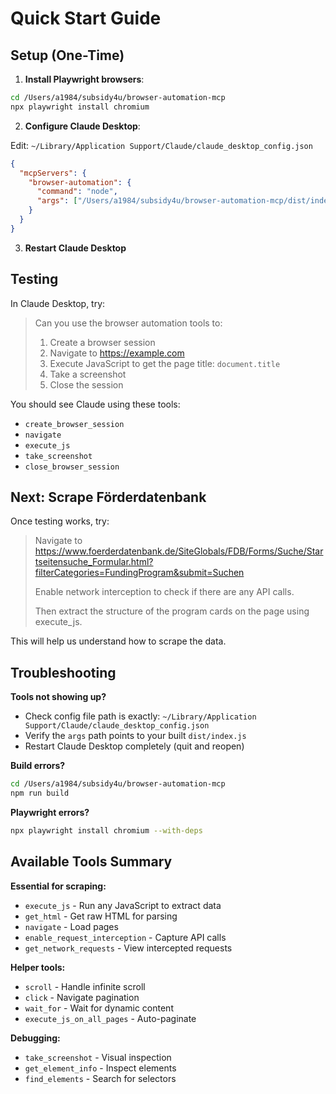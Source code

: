 # Quick Start Guide

## Setup (One-Time)

1. **Install Playwright browsers**:
```bash
cd /Users/a1984/subsidy4u/browser-automation-mcp
npx playwright install chromium
```

2. **Configure Claude Desktop**:

Edit: `~/Library/Application Support/Claude/claude_desktop_config.json`

```json
{
  "mcpServers": {
    "browser-automation": {
      "command": "node",
      "args": ["/Users/a1984/subsidy4u/browser-automation-mcp/dist/index.js"]
    }
  }
}
```

3. **Restart Claude Desktop**

## Testing

In Claude Desktop, try:

> Can you use the browser automation tools to:
> 1. Create a browser session
> 2. Navigate to https://example.com
> 3. Execute JavaScript to get the page title: `document.title`
> 4. Take a screenshot
> 5. Close the session

You should see Claude using these tools:
- `create_browser_session`
- `navigate`
- `execute_js`
- `take_screenshot`
- `close_browser_session`

## Next: Scrape Förderdatenbank

Once testing works, try:

> Navigate to https://www.foerderdatenbank.de/SiteGlobals/FDB/Forms/Suche/Startseitensuche_Formular.html?filterCategories=FundingProgram&submit=Suchen
> 
> Enable network interception to check if there are any API calls.
> 
> Then extract the structure of the program cards on the page using execute_js.

This will help us understand how to scrape the data.

## Troubleshooting

**Tools not showing up?**
- Check config file path is exactly: `~/Library/Application Support/Claude/claude_desktop_config.json`
- Verify the `args` path points to your built `dist/index.js`
- Restart Claude Desktop completely (quit and reopen)

**Build errors?**
```bash
cd /Users/a1984/subsidy4u/browser-automation-mcp
npm run build
```

**Playwright errors?**
```bash
npx playwright install chromium --with-deps
```

## Available Tools Summary

**Essential for scraping:**
- `execute_js` - Run any JavaScript to extract data
- `get_html` - Get raw HTML for parsing
- `navigate` - Load pages
- `enable_request_interception` - Capture API calls
- `get_network_requests` - View intercepted requests

**Helper tools:**
- `scroll` - Handle infinite scroll
- `click` - Navigate pagination
- `wait_for` - Wait for dynamic content
- `execute_js_on_all_pages` - Auto-paginate

**Debugging:**
- `take_screenshot` - Visual inspection
- `get_element_info` - Inspect elements
- `find_elements` - Search for selectors
